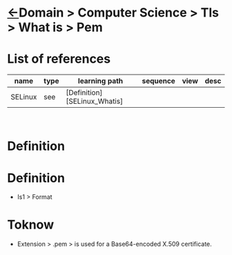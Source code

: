 # [&larr;][Repo_Readme]Domain > Computer Science > Tls > What is > Pem

[//]: #(Reference)
[Repo_Readme]:    ../list/object_list.md


# List of references

|name|type|learning path|sequence|view|desc|
|-|-|-|-|-|-|
|SELinux|see|[Definition][SELinux_Whatis]|
<br>

# Definition

# Definition
- Is1 > Format

# Toknow
- Extension > .pem > is used for a Base64-encoded X.509 certificate.
